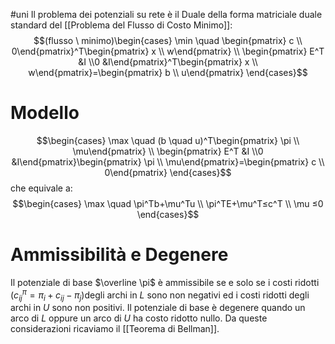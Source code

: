 #uni 
Il problema dei potenziali su rete è il Duale della forma matriciale duale standard del [[Problema del Flusso di Costo Minimo]]: $$(flusso \ minimo)\begin{cases} \min \quad
\begin{pmatrix} c \\ 0\end{pmatrix}^T\begin{pmatrix} x \\ w\end{pmatrix} \\
\begin{pmatrix} E^T &I \\0 &I\end{pmatrix}^T\begin{pmatrix} x \\ w\end{pmatrix}=\begin{pmatrix} b \\ u\end{pmatrix}
\end{cases}$$
# Modello
$$\begin{cases} 
\max \quad (b  \quad u)^T\begin{pmatrix} \pi \\ \mu\end{pmatrix}  \\ 
\begin{pmatrix} E^T &I \\0 &I\end{pmatrix}\begin{pmatrix} \pi \\ \mu\end{pmatrix}=\begin{pmatrix} c \\ 0\end{pmatrix} 
\end{cases}$$
che equivale a:
$$\begin{cases}
\max \quad \pi^Tb+\mu^Tu \\
\pi^TE+\mu^T≤c^T \\ 
\mu ≤0
\end{cases}$$
# Ammissibilità e Degenere
Il potenziale di base $\overline \pi$ è ammissibile se e solo se i costi ridotti ($c^\pi_{ij}=\pi_i +c_{ij}-\pi_j$)degli archi in $L$ sono non negativi ed i costi ridotti degli archi in $U$ sono non positivi.
Il potenziale di base è degenere quando un arco di $L$ oppure un arco di $U$ ha costo ridotto nullo.
Da queste considerazioni ricaviamo il [[Teorema di Bellman]].